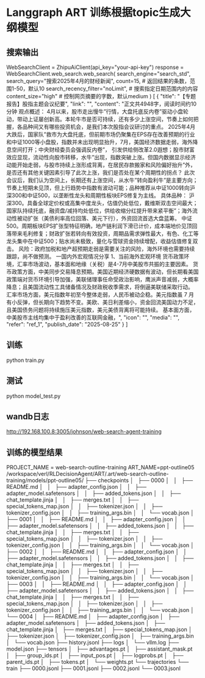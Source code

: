# Langgraph ART 训练根据topic生成大纲模型

## 搜索输出
WebSearchClient = ZhipuAiClient(api_key="your-api-key")
response = WebSearchClient.web_search.web_search(
        search_engine="search_std",
        search_query="搜索2025年4月的财经新闻",
        count=15,  # 返回结果的条数，范围1-50，默认10
        search_recency_filter="noLimit",  # 搜索指定日期范围内的内容
        content_size="high"  # 控制网页摘要的字数，默认medium
    )
 [
    {
      "title": "【专题报告】股指主题会议纪要",
      "link": "",
      "content": "正文共4948字，阅读时间约10分钟 观点概述： 4月以来，股市走出慢牛”行情，大盘托底反内卷”驱动小盘轮动，带动上证屡创新高。本轮牛市是否可持续，还有多少上涨空间，节奏上如何把握，各品种间又有哪些投资机会，是我们本次股指会议研讨的重点。 2025年4月大跌后，国家队”救市为大盘托底，但前期市场仍聚集在EPS存在改善预期的行业和中证1000等小盘股，指数并未出现明显抬升，7月，美国经济数据走弱，海外降息空间打开；中央财经委员会强调反内卷”， 引发供给侧改革2.0遐想；股市财富效应显现，流动性向股市转移，水牛”出现，指数突破上涨。但国内数据显示经济动能开始走弱，与股市持续上涨形成背离，在居民存款搬家和风险偏好抬升”外，是否还有其他关键因素引导了此次上涨，我们是否处在某个周期性的拐点？ 此次会议后，我们认为空间上，长期还有上涨空间，从水牛”转向盈利牛”是主要方向；节奏上短期未见顶，但上行趋势中指数有波动可能；品种推荐从中证1000转向沪深300和中证500，以垄断性龙头和周期性板块EPS修复为主线。 具体品种： 沪深300。具备全球定价权或高集中度龙头，估值仍处低位，戴维斯双击空间最大；国家队持续托底，融资盘/减持均处低位，供给收缩分红提升带来紧平衡”；海外流动性被动扩张（美债利率高位回落、美元下行），外资回流首选大盘蓝筹。 中证500。周期板块EPS扩张型特征明确，地产链利润下滑已计价，成本端地价见顶回落带来毛利修复；财政扩张若转向有效投资，周期品需求弹性最大，有色、化工等龙头集中在中证500；贴水尚未极致，量化与雪球资金持续增配，收益估值修复双击。 风险：政府加税和地产超预期走弱是需要关注的风险，海外环境也需要持续跟踪，尚不做预测。 一国内外宏观情况分享 1、当前海外宏观环境 货币政策环境，汇率市场波动，基本面和地缘（关税）是4-7月中美股市共振的主要因素。 货币政策方面，中美同步交易降息预期。美国近期经济硬数据有波动，但长期看美国政策端对货币环境引导加强，美联储理事任命受政治影响，鹰派声音减弱，大概率降息；且美国流动性工具储备情况及财政税收季需求，将倒逼美联储采取行动。 汇率市场方面，美元指数年初至今整体走弱，人民币被动企稳。美元指数虽 7 月有小反弹，但长期向下趋势不变。美欧、美日利差缩小，资金回流美国动力不足，且美国债务问题将持续施压美元指数，美元美债背离将可能持续。 基本面方面，中美股市主线均集中于盈利改善的互联网金融，",
      "icon": "",
      "media": "",
      "refer": "ref_1",
      "publish_date": "2025-08-25"
    }
 ]

## 训练
python train.py

## 测试
python model_test.py

## wandb日志
http://192.168.100.8:3005/johnson/web-search-agent-training

## 训练的模型结果
PROJECT_NAME = web-search-outline-training
ART_NAME=ppt-outline05
/workspace/verl/RLDecisionAgent/ART/.art/web-search-outline-training/models/ppt-outline05/
├── checkpoints
│   ├── 0000
│   │   ├── README.md
│   │   ├── adapter_config.json
│   │   ├── adapter_model.safetensors
│   │   ├── added_tokens.json
│   │   ├── chat_template.jinja
│   │   ├── merges.txt
│   │   ├── special_tokens_map.json
│   │   ├── tokenizer.json
│   │   ├── tokenizer_config.json
│   │   ├── training_args.bin
│   │   └── vocab.json
│   ├── 0001
│   │   ├── README.md
│   │   ├── adapter_config.json
│   │   ├── adapter_model.safetensors
│   │   ├── added_tokens.json
│   │   ├── chat_template.jinja
│   │   ├── merges.txt
│   │   ├── special_tokens_map.json
│   │   ├── tokenizer.json
│   │   ├── tokenizer_config.json
│   │   ├── training_args.bin
│   │   └── vocab.json
│   ├── 0002
│   │   ├── README.md
│   │   ├── adapter_config.json
│   │   ├── adapter_model.safetensors
│   │   ├── added_tokens.json
│   │   ├── chat_template.jinja
│   │   ├── merges.txt
│   │   ├── special_tokens_map.json
│   │   ├── tokenizer.json
│   │   ├── tokenizer_config.json
│   │   ├── training_args.bin
│   │   └── vocab.json
│   ├── 0003
│   │   ├── README.md
│   │   ├── adapter_config.json
│   │   ├── adapter_model.safetensors
│   │   ├── added_tokens.json
│   │   ├── chat_template.jinja
│   │   ├── merges.txt
│   │   ├── special_tokens_map.json
│   │   ├── tokenizer.json
│   │   ├── tokenizer_config.json
│   │   ├── training_args.bin
│   │   └── vocab.json
│   └── 0004
│       ├── README.md
│       ├── adapter_config.json
│       ├── adapter_model.safetensors
│       ├── added_tokens.json
│       ├── chat_template.jinja
│       ├── merges.txt
│       ├── special_tokens_map.json
│       ├── tokenizer.json
│       ├── tokenizer_config.json
│       ├── training_args.bin
│       └── vocab.json
├── history.jsonl
├── logs
│   └── vllm.log
├── model.json
├── tensors
│   ├── advantages.pt
│   ├── assistant_mask.pt
│   ├── group_ids.pt
│   ├── input_pos.pt
│   ├── logprobs.pt
│   ├── parent_ids.pt
│   ├── tokens.pt
│   └── weights.pt
└── trajectories
    └── train
        ├── 0000.jsonl
        ├── 0001.jsonl
        ├── 0002.jsonl
        └── 0003.jsonl